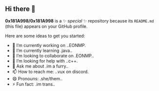 ## Hi there 👋


**0x181A998/0x181A998** is a ✨ _special_ ✨ repository because its `README.md` (this file) appears on your GitHub profile.

Here are some ideas to get you started:

- 🔭 I’m currently working on ..EONMP.
- 🌱 I’m currently learning .java..
- 👯 I’m looking to collaborate on .EONMP..  
- 🤔 I’m looking for help with ..c++.
- 💬 Ask me about .im a furry..
- 📫 How to reach me: ..vux on discord.
- 😄 Pronouns: .she/them..
- ⚡ Fun fact: .im trans..


